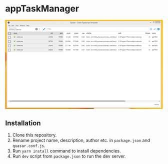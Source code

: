 # appTaskManager

![screenshot](/images/screenshot-2.png)

## Installation

 1. Clone this repository.
 2. Rename project name, description, author etc. in `package.json` and `quasar.conf.js`.
 3. Run `yarn install` command to install dependencies.
 4. Run `dev` script from `package.json` to run the dev server.

